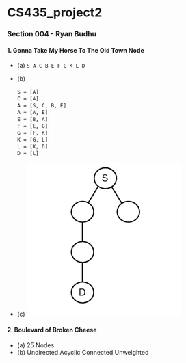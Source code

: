 # CS435_project2
### Section 004 - Ryan Budhu

#### 1. Gonna Take My Horse To The Old Town Node
  + (a) `S A C B E F G K L D`

  + (b) 
    ```
    S = [A]
	C = [A]
	A = [S, C, B, E]
	A = [A, E]
	E = [B, A]
	F = [E, G]
	G = [F, K]
	K = [G, L]
	L = [K, D]
	D = [L]
	```
  + (c) ![DFS > BFS](docs/1c.png)

#### 2. Boulevard of Broken Cheese
  + (a) 25 Nodes
  + (b) Undirected
		Acyclic
		Connected
		Unweighted